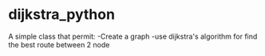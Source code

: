 # dijkstra_python
A simple class that permit:
   -Create a graph
   -use dijkstra's algorithm for find the best route between 2 node
